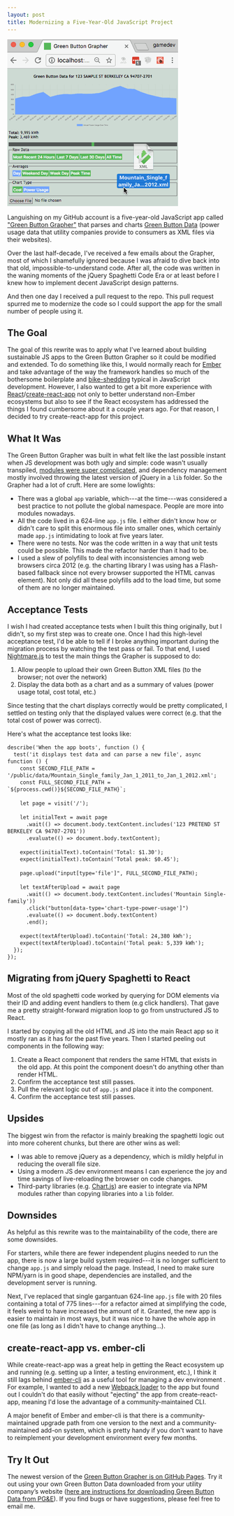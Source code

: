 ```yaml
---
layout: post
title: Modernizing a Five-Year-Old JavaScript Project
---
```


![Rotating 3D model of a building](/images/green-button-grapher.gif)

Languishing on my GitHub account is a five-year-old JavaScript app called ["Green Button Grapher"](https://github.com/mtmckenna/green-button-grapher) that parses and charts [Green Button Data](http://www.greenbuttondata.org/) (power usage data that utility companies provide to consumers as XML files via their websites).

Over the last half-decade, I've received a few emails about the Grapher, most of which I shamefully ignored because I was afraid to dive back into that old, impossible-to-understand code. After all, the code was written in the waning moments of the jQuery Spaghetti Code Era or at least before I knew how to implement decent JavaScript design patterns.

And then one day I received a pull request to the repo. This pull request spurred me to modernize the code so I could support the app for the small number of people using it.

## The Goal

The goal of this rewrite was to apply what I've learned about building sustainable JS apps to the Green Button Grapher so it could be modified and extended. To do something like this, I would normally reach for [Ember](https://emberjs.com/) and take advantage of the way the framework handles so much of the bothersome boilerplate and [bike-shedding](https://en.wikipedia.org/wiki/Law_of_triviality) typical in JavaScript development. However, I also wanted to get a bit more experience with [React](https://facebook.github.io/react/)/[create-react-app](https://github.com/facebookincubator/create-react-app) not only to better understand non-Ember ecosystems but also to see if the React ecosystem has addressed the things I found cumbersome about it a couple years ago. For that reason, I decided to try create-react-app for this project.

## What It Was

The Green Button Grapher was built in what felt like the last possible instant when JS development was both ugly and simple: code wasn't usually transpiled, [modules were super complicated](https://gist.github.com/branneman/558ef3a37ffd58ea004e00db5b201677
), and dependency management mostly involved throwing the latest version of jQuery in a `lib` folder. So the Grapher had a lot of cruft. Here are some lowlights:

- There was a global `app` variable, which---at the time---was considered a best practice to not pollute the global namespace. People are more into modules nowadays.
- All the code lived in a 624-line `app.js` file. I either didn't know how or didn't care to split this enormous file into smaller ones, which certainly made `app.js` intimidating to look at five years later.
- There were no tests. Nor was the code written in a way that unit tests could be possible. This made the refactor harder than it had to be.
- I used a slew of polyfills to deal with inconsistencies among web browsers circa 2012 (e.g. the charting library I was using has a Flash-based fallback since not every browser supported the HTML canvas element). Not only did all these polyfills add to the load time, but some of them are no longer maintained.

## Acceptance Tests

I wish I had created acceptance tests when I built this thing originally, but I didn't, so my first step was to create one. Once I had this high-level acceptance test, I'd be able to tell if I broke anything important during the migration process by watching the test pass or fail. To that end, I used [Nightmare.js](https://github.com/segmentio/nightmare) to test the main things the Grapher is supposed to do:

1. Allow people to upload their own Green Button XML files (to the browser; not over the network)
2. Display the data both as a chart and as a summary of values (power usage total, cost total, etc.)

Since testing that the chart displays correctly would be pretty complicated, I settled on testing only that the displayed values were correct (e.g. that the total cost of power was correct).

Here's what the acceptance test looks like:

~~~
describe('When the app boots', function () {
  test('it displays test data and can parse a new file', async function () {
    const SECOND_FILE_PATH = '/public/data/Mountain_Single_family_Jan_1_2011_to_Jan_1_2012.xml';
    const FULL_SECOND_FILE_PATH = `${process.cwd()}${SECOND_FILE_PATH}`;

    let page = visit('/');

    let initialText = await page
      .wait(() => document.body.textContent.includes('123 PRETEND ST BERKELEY CA 94707-2701'))
      .evaluate(() => document.body.textContent);

    expect(initialText).toContain('Total: $1.30');
    expect(initialText).toContain('Total peak: $0.45');

    page.upload("input[type='file']", FULL_SECOND_FILE_PATH);

    let textAfterUpload = await page
      .wait(() => document.body.textContent.includes('Mountain Single-family'))
      .click("button[data-type='chart-type-power-usage']")
      .evaluate(() => document.body.textContent)
      .end();

    expect(textAfterUpload).toContain('Total: 24,380 kWh');
    expect(textAfterUpload).toContain('Total peak: 5,339 kWh');
  });
});
~~~

## Migrating from jQuery Spaghetti to React

Most of the old spaghetti code worked by querying for DOM elements via their ID and adding event handlers to them (e.g click handlers). That gave me a pretty straight-forward migration loop to go from unstructured JS to React.

I started by copying all the old HTML and JS into the main React app so it mostly ran as it has for the past five years. Then I started peeling out components in the following way:

1. Create a React component that renders the same HTML that exists in the old app. At this point the component doesn't do anything other than render HTML.
2. Confirm the acceptance test still passes.
3. Pull the relevant logic out of `app.js` and place it into the component.
4. Confirm the acceptance test still passes.

## Upsides

The biggest win from the refactor is mainly breaking the spaghetti logic out into more coherent chunks, but there are other wins as well:

- I was able to remove jQuery as a dependency, which is mildly helpful in reducing the overall file size.
- Using a modern JS dev environment means I can experience the joy and time savings of live-reloading the browser on code changes.
- Third-party libraries (e.g. [Chart.js](http://www.chartjs.org/)) are easier to integrate via NPM modules rather than copying libraries into a `lib` folder.

## Downsides

As helpful as this rewrite was to the maintainability of the code, there are some downsides.

For starters, while there are fewer independent  plugins needed to run the app, there is now a large build system required---it is no longer sufficient to change `app.js` and simply reload the page. Instead, I need to make sure NPM/yarn is in good shape, dependencies are installed, and the development server is running.

Next, I've replaced that single gargantuan 624-line `app.js` file with 20 files containing a total of 775 lines---for a refactor aimed at simplifying the code, it feels weird to have increased the amount of it. Granted, the new app is easier to maintain in most ways, but it was nice to have the whole app in one file (as long as I didn't have to change anything…).

## create-react-app vs. ember-cli

While create-react-app was a great help in getting the React ecosystem up and running (e.g. setting up a linter, a testing environment, etc.), I think it still lags behind [ember-cli](https://ember-cli.com/) as a useful tool for managing a dev environment . For example, I wanted to add a new [Webpack loader](https://webpack.github.io/docs/loaders.html) to the app but found out I couldn't do that easily without "ejecting" the app from create-react-app, meaning I'd lose the advantage of a community-maintained CLI.

A major benefit of Ember and ember-cli is that there is a community-maintained upgrade path from one version to the next and a community-maintained add-on system, which is pretty handy if you don't want to have to reimplement your development environment every few months.

## Try It Out

The newest version of the [Green Button Grapher is on GitHub Pages](https://www.mtmckenna.com/green-button-grapher/). Try it out using your own Green Button Data downloaded from your utility company’s website ([here are instructions for downloading Green Button Data from PG&E](https://energy.gov/sites/prod/files/Using%20Green%20Button%20Download.pdf
)). If you find bugs or have suggestions, please feel free to email me.

